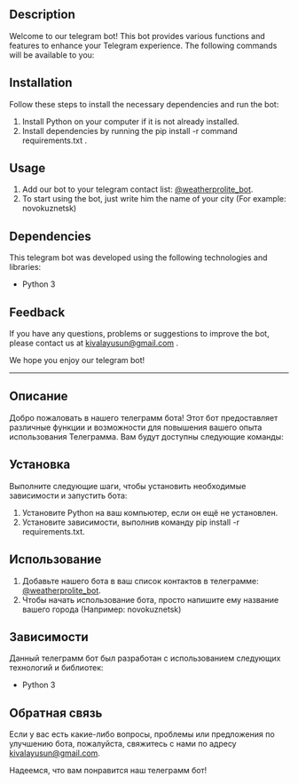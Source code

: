 ## Description
Welcome to our telegram bot! This bot provides various functions and features to enhance your Telegram experience. The following commands will be available to you:

## Installation
Follow these steps to install the necessary dependencies and run the bot:

1. Install Python on your computer if it is not already installed.
2. Install dependencies by running the pip install -r command requirements.txt .

## Usage
1. Add our bot to your telegram contact list: [@weatherprolite_bot](https://t.me/weatherprolite_bot).
2. To start using the bot, just write him the name of your city (For example: novokuznetsk)

## Dependencies
This telegram bot was developed using the following technologies and libraries:
- Python 3


## Feedback
If you have any questions, problems or suggestions to improve the bot, please contact us at kivalayusun@gmail.com .


We hope you enjoy our telegram bot!



_________________________________________________________________________________________________________________________________________________________________________________________________________________________________________________________________________



## Описание
Добро пожаловать в нашего телеграмм бота! Этот бот предоставляет различные функции и возможности для повышения вашего опыта использования Телеграмма. Вам будут доступны следующие команды:

## Установка
Выполните следующие шаги, чтобы установить необходимые зависимости и запустить бота:

1. Установите Python на ваш компьютер, если он ещё не установлен.
2. Установите зависимости, выполнив команду pip install -r requirements.txt.

## Использование
1. Добавьте нашего бота в ваш список контактов в телеграмме: [@weatherprolite_bot](https://t.me/weatherprolite_bot).
2. Чтобы начать использование бота, просто напишите ему название вашего города (Например: novokuznetsk)

## Зависимости
Данный телеграмм бот был разработан с использованием следующих технологий и библиотек:
- Python 3


## Обратная связь
Если у вас есть какие-либо вопросы, проблемы или предложения по улучшению бота, пожалуйста, свяжитесь с нами по адресу kivalayusun@gmail.com.


Надеемся, что вам понравится наш телеграмм бот!

